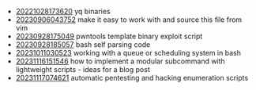 - [20221028173620](/zet/20221028173620/README.md) yq binaries
- [20230906043752](/zet/20230906043752/README.md) make it easy to work with and source this file from vim
- [20230928175049](/zet/20230928175049/README.md) pwntools template binary exploit script
- [20230928185057](/zet/20230928185057/README.md) bash self parsing code
- [20231011030523](/zet/20231011030523/README.md) working with a queue or scheduling system in bash
- [20231116151546](/zet/20231116151546/README.md) how to implement a modular subcommand with lightweight scripts - ideas for a blog post
- [20231117074621](/zet/20231117074621/README.md) automatic pentesting and hacking enumeration scripts

